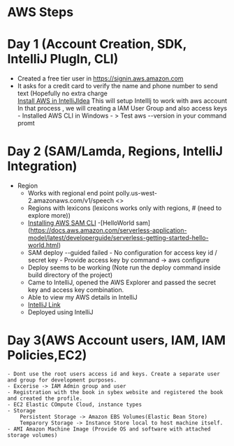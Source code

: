 # AWS Steps 

# Day 1 (Account Creation, SDK, IntelliJ PlugIn, CLI)

  - Created a free tier user in https://signin.aws.amazon.com
  - It asks for a credit card to verify the name and phone number to send text (Hopefully no extra charge      
   [Install AWS in IntelliJIdea](https://docs.aws.amazon.com/toolkit-for-jetbrains/latest/userguide/setup-toolkit.html) This will setup IntellIj to work with aws account
	In that process , we will creating a IAM User Group and also access keys
		- Installed AWS CLI in Windows
		- > Test aws --version in your command promt
  
# Day 2 (SAM/Lamda, Regions, IntelliJ Integration)
  - Region
	- Works with regional end point
		polly.us-west-2.amazonaws.com/v1/speech
		<<Service>> <Region>			<API Action>
	-	Regions with lexicons (lexicons works only with regions, # (need to explore more))	
	- [Installing AWS SAM CLI](https://docs.aws.amazon.com/serverless-application-model/latest/developerguide/serverless-sam-cli-install-windows.html)
	-[HelloWorld sam] (https://docs.aws.amazon.com/serverless-application-model/latest/developerguide/serverless-getting-started-hello-world.html)
	- SAM deploy --guided failed
			- No configuration for access key id / secret key
			- Provide access key by 
					command -> aws configure
	- Deploy seems to be working (Note run the deploy command inside build directory of the project)
	- Came to IntelliJ, opened the AWS Explorer and passed the secret key and access key combination.
	- Able to view my AWS details in IntelliJ
	- [IntelliJ Link](https://docs.aws.amazon.com/toolkit-for-jetbrains/latest/userguide/key-tasks.html#key-tasks-first-connect)
	- Deployed using IntelliJ

# Day 3(AWS Account users, IAM, IAM Policies,EC2)	
	- Dont use the root users access id and keys. Create a separate user and group for development purposes.
	- Excerise -> IAM Admin group and user
	- Registration with the book in sybex website and registered the book and created the profile.
	- EC2 Elastic COmpute Cloud, instance types
	- Storage
		Persistent Storage -> Amazon EBS Volumes(Elastic Bean Store)
		Temparory Storage -> Instance Store local to host machine itself.
	- AMI Amazon Machine Image (Provide OS and software with attached storage volumes)
		
	
	
	
				
				
	

